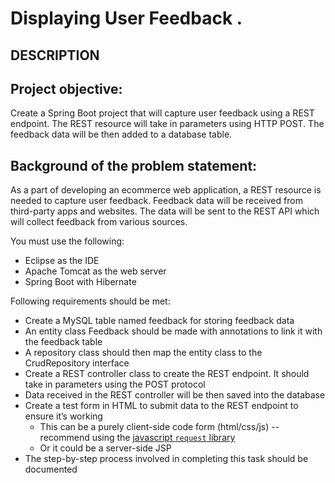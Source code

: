 # Displaying User Feedback .
## DESCRIPTION

## Project objective:

Create a Spring Boot project that will capture user feedback using a REST endpoint. The REST resource will take in parameters using HTTP POST. The feedback data will be then added to a database table.


## Background of the problem statement:

As a part of developing an ecommerce web application, a REST resource is needed to capture user feedback. Feedback data will be received from third-party apps and websites. The data will be sent to the REST API which will collect feedback from various sources.


You must use the following:

 *  Eclipse as the IDE
 *  Apache Tomcat as the web server
 *  Spring Boot with Hibernate


Following requirements should be met:

 *  Create a MySQL table named feedback for storing feedback data
 *  An entity class Feedback should be made with annotations to link it with the feedback table
 *  A repository class should then map the entity class to the CrudRepository interface
 *  Create a REST controller class to create the REST endpoint. It should take in parameters using the POST protocol
 *  Data received in the REST controller will be then saved into the database
 *  Create a test form in HTML to submit data to the REST endpoint to ensure it’s working
    - This can be a purely client-side code form (html/css/js) -- recommend using the [javascript `request` library](https://github.com/request/request)
    - Or it could be a server-side JSP
 *  The step-by-step process involved in completing this task should be documented
 
